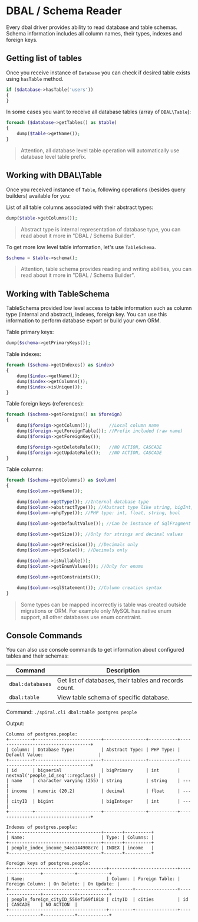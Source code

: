 # DBAL / Schema Reader
Every dbal driver provides ability to read database and table schemas. Schema information includes all column names, their types, indexes and foreign keys.

## Getting list of tables
Once you receive instance of `Database` you can check if desired table exists using `hasTable` method.
```php
if ($database->hasTable('users'))
{
}
```
In some cases you want to receive all database tables (array of `DBAL\Table`):
```php
foreach ($database->getTables() as $table)
{
    dump($table->getName());
}
```
> Attention, all database level table operation will automatically use database level table prefix. 

## Working with DBAL\Table
Once you received instance of `Table`, following operations (besides query builders) available for you:

List of all table columns associated with their abstract types:
```php
dump($table->getColumns());
```
> Abstract type is internal representation of database type, you can read about it more in "DBAL / Schema Builder".

To get more low level table information, let's use `TableSchema`.
```php
$schema = $table->schema();
```
> Attention, table schema provides reading and writing abilities, you can read about it more in "DBAL / Schema Builder".

## Working with TableSchema
TableSchema provided low level access to table information such as column type (internal and abstract), indexes, foreign key. You can use this information to perform database export or build your own ORM.

Table primary keys:
```php
dump($schema->getPrimaryKeys());
```

Table indexes:
```php
foreach ($schema->getIndexes() as $index)
{
    dump($index->getName());
    dump($index->getColumns());
    dump($index->isUnique());
}
```

Table foreign keys (references):
```php
foreach ($schema->getForeigns() as $foreign)
{
    dump($foreign->getColumn());       //Local column name
    dump($foreign->getForeignTable()); //Prefix included (raw name)
    dump($foreign->getForeignKey());

    dump($foreign->getDeleteRule());   //NO ACTION, CASCADE
    dump($foreign->getUpdateRule());   //NO ACTION, CASCADE
}
```

Table columns:
```php
foreach ($schema->getColumns() as $column)
{
    dump($column->getName());

    dump($column->getType()); //Internal database type
    dump($column->abstractType()); //Abstract type like string, bigInt, enum, text and etc.
    dump($column->phpType()); //PHP type: int, float, string, bool

    dump($column->getDefaultValue()); //Can be instance of SqlFragment

    dump($column->getSize()); //Only for strings and decimal values

    dump($column->getPrecision()); //Decimals only
    dump($column->getScale()); //Decimals only

    dump($column->isNullable());
    dump($column->getEnumValues()); //Only for enums

    dump($column->getConstraints());

    dump($column->sqlStatement()); //Column creation syntax
}
```
> Some types can be mapped incorrectly is table was created outside migrations or ORM. For example only MySQL has native enum support, all other databases use enum constraint.

## Console Commands
You can also use console commands to get information about configured tables and their schemas:

Command           | Description 
---               | ---
`dbal:databases`  | Get list of databases, their tables and records count.
`dbal:table`      | View table schema of specific database.


Command: `./spiral.cli dbal:table postgres people`

Output:
```
Columns of postgres.people:
+---------+-------------------------+----------------+-----------+------------------------------------+
| Column: | Database Type:          | Abstract Type: | PHP Type: | Default Value:                     |
+---------+-------------------------+----------------+-----------+------------------------------------+
| id      | bigserial               | bigPrimary     | int       | nextval('people_id_seq'::regclass) |
| name    | character varying (255) | string         | string    | ---                                |
| income  | numeric (20,2)          | decimal        | float     | ---                                |
| cityID  | bigint                  | bigInteger     | int       | ---                                |
+---------+-------------------------+----------------+-----------+------------------------------------+

Indexes of postgres.people:
+-----------------------------------+-------+----------+
| Name:                             | Type: | Columns: |
+-----------------------------------+-------+----------+
| people_index_income_54ea144908c7c | INDEX | income   |
+-----------------------------------+-------+----------+

Foreign keys of postgres.people:
+-------------------------------------+---------+----------------+-----------------+------------+------------+
| Name:                               | Column: | Foreign Table: | Foreign Column: | On Delete: | On Update: |
+-------------------------------------+---------+----------------+-----------------+------------+------------+
| people_foreign_cityID_550ef169f1818 | cityID  | cities         | id              | CASCADE    | NO ACTION  |
+-------------------------------------+---------+----------------+-----------------+------------+------------+
```